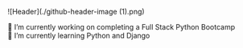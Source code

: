 ![Header](./github-header-image (1).png)

🔭 I’m currently working on completing a Full Stack Python Bootcamp <br>
🌱 I’m currently learning Python and Django

<!--- 👯 I’m looking to collaborate on ...
- 🤔 I’m looking for help with ...
- 💬 Ask me about ...
- 📫 How to reach me: ...
- 😄 Pronouns: ...
- ⚡ Fun fact: ...
-->
